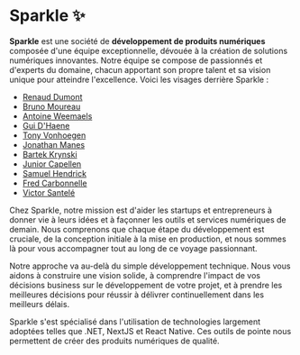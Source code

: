 # Sparkle ✨

**Sparkle** est une société de **développement de produits numériques** composée d'une équipe exceptionnelle, dévouée à la création de solutions numériques innovantes. Notre équipe se compose de passionnés et d'experts du domaine, chacun apportant son propre talent et sa vision unique pour atteindre l'excellence. Voici les visages derrière Sparkle :

- [Renaud Dumont](https://github.com/mrrenaud)
- [Bruno Moureau](https://github.com/BrunoMoureau)
- [Antoine Weemaels](https://github.com/AntoineWeemaels)
- [Gui D'Haene](https://github.com/JonesJugHead)
- [Tony Vonhoegen](https://github.com/tony-vonhoegen)
- [Jonathan Manes](https://github.com/manesjonathan)
- [Bartek Krynski](https://github.com/BartekKrz)
- [Junior Capellen](https://github.com/rude-seagull)
- [Samuel Hendrick](https://github.com/HendrickSamuel)
- [Fred Carbonnelle](https://github.com/fredcarbonnelle)
- [Victor Santelé](https://github.com/vsantele)

Chez Sparkle, notre mission est d'aider les startups et entrepreneurs à donner vie à leurs idées et à façonner les outils et services numériques de demain. Nous comprenons que chaque étape du développement est cruciale, de la conception initiale à la mise en production, et nous sommes là pour vous accompagner tout au long de ce voyage passionnant.

Notre approche va au-delà du simple développement technique. Nous vous aidons à construire une vision solide, à comprendre l'impact de vos décisions business sur le développement de votre projet, et à prendre les meilleures décisions pour réussir à délivrer continuellement dans les meilleurs délais.

Sparkle s'est spécialisé dans l'utilisation de technologies largement adoptées telles que .NET, NextJS et React Native. Ces outils de pointe nous permettent de créer des produits numériques de qualité.
